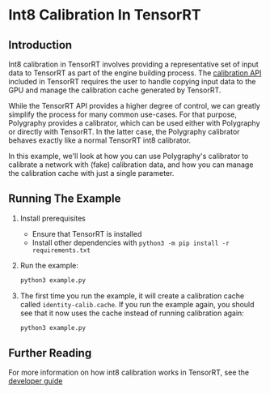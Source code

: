 # Int8 Calibration In TensorRT


## Introduction

Int8 calibration in TensorRT involves providing a representative set of input data
to TensorRT as part of the engine building process. The
[calibration API](https://docs.nvidia.com/deeplearning/tensorrt/api/python_api/infer/Int8/Calibrator.html)
included in TensorRT requires the user to handle copying input data to the GPU and
manage the calibration cache generated by TensorRT.

While the TensorRT API provides a higher degree of control, we can greatly simplify the
process for many common use-cases. For that purpose, Polygraphy provides a calibrator, which
can be used either with Polygraphy or directly with TensorRT. In the latter
case, the Polygraphy calibrator behaves exactly like a normal TensorRT int8 calibrator.

In this example, we'll look at how you can use Polygraphy's calibrator to calibrate a network
with (fake) calibration data, and how you can manage the calibration cache with just a single
parameter.


## Running The Example

1. Install prerequisites
    * Ensure that TensorRT is installed
    * Install other dependencies with `python3 -m pip install -r requirements.txt`

2. Run the example:

    ```bash
    python3 example.py
    ```

3. The first time you run the example, it will create a calibration cache
    called `identity-calib.cache`. If you run the example again, you should see that
    it now uses the cache instead of running calibration again:

    ```bash
    python3 example.py
    ```


## Further Reading

For more information on how int8 calibration works in TensorRT, see the
[developer guide](https://docs.nvidia.com/deeplearning/tensorrt/developer-guide/index.html#optimizing_int8_c)
